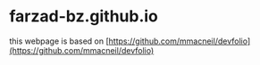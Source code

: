 # farzad-bz.github.io
this webpage is based on [https://github.com/mmacneil/devfolio](https://github.com/mmacneil/devfolio)
